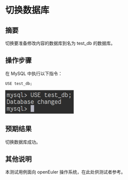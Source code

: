 # 切换数据库

## 摘要

切换要准备修改内容的数据库到名为 test_db 的数据库。

## 操作步骤

在 MySQL 中执行以下指令：

```
USE test_db;
```

![切换数据库-1](./img/切换数据库-1.png)

## 预期结果

切换数据库成功。

## 其他说明

本测试用例面向 openEuler 操作系统，在此处供测试者参考。
